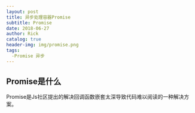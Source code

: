 ```yaml
---
layout: post
title: 异步处理容器Promise
subtitle: Promise
date: 2018-06-27
author: Rick
catalog: true
header-img: img/promise.png
tags:
  -Promise 异步
---
```


## Promise是什么
Promise是Js社区提出的解决回调函数嵌套太深导致代码难以阅读的一种解决方案。